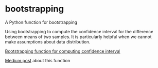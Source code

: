 # bootstrapping
A Python function for bootstrapping

Using bootstrapping to compute the confidence interval for the difference between means of two samples.
It is particularly helpful when we cannot make assumptions about data distribution.

[Bootstrapping function for computing confidence interval](https://github.com/wenjun97/bootstrapping/blob/master/bootstrapping.ipynb)

[Medium post](https://medium.com/@wenjun.sarah.sun/bootstrap-confidence-interval-in-python-3fe8d5a6fd56?source=friends_link&sk=aae3149a100da67cce734cd6a5178b1f) about this function
